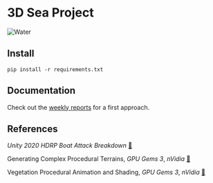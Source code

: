 # 3D Sea Project

![Water](https://noe.masse.pro/img/covers/sea3d.png)

## Install

```
pip install -r requirements.txt
```

## Documentation

Check out the [weekly reports](https://github.com/Eikins/3D-Sea-Project/tree/master/doc/reports) for a first approach.

## References
*Unity 2020 HDRP Boat Attack Breakdown* [:link:](https://blogs.unity3d.com/2020/02/10/achieve-beautiful-scalable-and-performant-graphics-with-the-universal-render-pipeline/)

Generating Complex Procedural Terrains, *GPU Gems 3*, *nVidia* [:link:](https://developer.nvidia.com/gpugems/gpugems3/part-i-geometry/chapter-1-generating-complex-procedural-terrains-using-gpu)

Vegetation Procedural Animation and Shading, *GPU Gems 3*, *nVidia* [:link:](https://developer.nvidia.com/gpugems/gpugems3/part-iii-rendering/chapter-16-vegetation-procedural-animation-and-shading-crysis)
